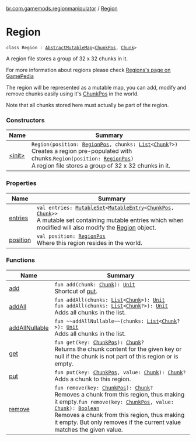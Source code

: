 [br.com.gamemods.regionmanipulator](../index.md) / [Region](./index.md)

# Region

`class Region : `[`AbstractMutableMap`](https://kotlinlang.org/api/latest/jvm/stdlib/kotlin.collections/-abstract-mutable-map/index.html)`<`[`ChunkPos`](../-chunk-pos/index.md)`, `[`Chunk`](../-chunk/index.md)`>`

A region file stores a group of 32 x 32 chunks in it.

For more information about regions please check [Regions's page on GamePedia](https://minecraft.gamepedia.com/Region_file_format)

The region will be represented as a mutable map, you can add, modify and remove chunks easily using it's [ChunkPos](../-chunk-pos/index.md) in the world.

Note that all chunks stored here must actually be part of the region.

### Constructors

| Name | Summary |
|---|---|
| [&lt;init&gt;](-init-.md) | `Region(position: `[`RegionPos`](../-region-pos/index.md)`, chunks: `[`List`](https://kotlinlang.org/api/latest/jvm/stdlib/kotlin.collections/-list/index.html)`<`[`Chunk`](../-chunk/index.md)`?>)`<br>Creates a region pre-populated with chunks.`Region(position: `[`RegionPos`](../-region-pos/index.md)`)`<br>A region file stores a group of 32 x 32 chunks in it. |

### Properties

| Name | Summary |
|---|---|
| [entries](entries.md) | `val entries: `[`MutableSet`](https://kotlinlang.org/api/latest/jvm/stdlib/kotlin.collections/-mutable-set/index.html)`<`[`MutableEntry`](https://kotlinlang.org/api/latest/jvm/stdlib/kotlin.collections/-mutable-map/-mutable-entry/index.html)`<`[`ChunkPos`](../-chunk-pos/index.md)`, `[`Chunk`](../-chunk/index.md)`>>`<br>A mutable set containing mutable entries which when modified will also modify the [Region](./index.md) object. |
| [position](position.md) | `val position: `[`RegionPos`](../-region-pos/index.md)<br>Where this region resides in the world. |

### Functions

| Name | Summary |
|---|---|
| [add](add.md) | `fun add(chunk: `[`Chunk`](../-chunk/index.md)`): `[`Unit`](https://kotlinlang.org/api/latest/jvm/stdlib/kotlin/-unit/index.html)<br>Shortcut of [put](put.md). |
| [addAll](add-all.md) | `fun addAll(chunks: `[`List`](https://kotlinlang.org/api/latest/jvm/stdlib/kotlin.collections/-list/index.html)`<`[`Chunk`](../-chunk/index.md)`>): `[`Unit`](https://kotlinlang.org/api/latest/jvm/stdlib/kotlin/-unit/index.html)<br>`fun addAll(chunks: `[`List`](https://kotlinlang.org/api/latest/jvm/stdlib/kotlin.collections/-list/index.html)`<`[`Chunk`](../-chunk/index.md)`?>): `[`Unit`](https://kotlinlang.org/api/latest/jvm/stdlib/kotlin/-unit/index.html)<br>Adds all chunks in the list. |
| [addAllNullable](add-all-nullable.md) | `fun ~~addAllNullable~~(chunks: `[`List`](https://kotlinlang.org/api/latest/jvm/stdlib/kotlin.collections/-list/index.html)`<`[`Chunk`](../-chunk/index.md)`?>): `[`Unit`](https://kotlinlang.org/api/latest/jvm/stdlib/kotlin/-unit/index.html)<br>Adds all chunks in the list. |
| [get](get.md) | `fun get(key: `[`ChunkPos`](../-chunk-pos/index.md)`): `[`Chunk`](../-chunk/index.md)`?`<br>Returns the chunk content for the given key or null if the chunk is not part of this region or is empty. |
| [put](put.md) | `fun put(key: `[`ChunkPos`](../-chunk-pos/index.md)`, value: `[`Chunk`](../-chunk/index.md)`): `[`Chunk`](../-chunk/index.md)`?`<br>Adds a chunk to this region. |
| [remove](remove.md) | `fun remove(key: `[`ChunkPos`](../-chunk-pos/index.md)`): `[`Chunk`](../-chunk/index.md)`?`<br>Removes a chunk from this region, thus making it empty.`fun remove(key: `[`ChunkPos`](../-chunk-pos/index.md)`, value: `[`Chunk`](../-chunk/index.md)`): `[`Boolean`](https://kotlinlang.org/api/latest/jvm/stdlib/kotlin/-boolean/index.html)<br>Removes a chunk from this region, thus making it empty. But only removes if the current value matches the given value. |
